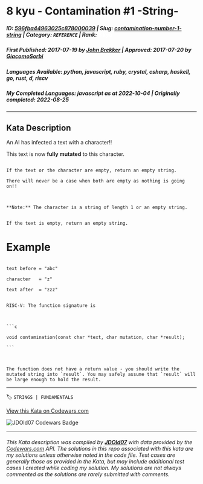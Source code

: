 # 8 kyu - Contamination #1 -String-

##### **ID**: [596fba44963025c878000039](https://www.codewars.com/kata/596fba44963025c878000039) | **Slug**: [contamination-number-1-string](https://www.codewars.com/kata/596fba44963025c878000039) | **Category**: `REFERENCE` | **Rank**: <span style="color:white">8 kyu</span>

##### **First Published**: 2017-07-19 ***by*** [John Brekker](https://www.codewars.com/users/John%20Brekker) | **Approved**: 2017-07-20 ***by*** [GiacomoSorbi](https://www.codewars.com/users/GiacomoSorbi)

##### **Languages Available**: python, javascript, ruby, crystal, csharp, haskell, go, rust, d, riscv

##### **My Completed Languages**: javascript ***as at*** 2022-10-04 | **Originally completed**: 2022-08-25

---

## Kata Description


An AI has infected a text with a character!! 



This text is now **fully mutated** to this character.



~~~if-not:riscv

If the text or the character are empty, return an empty string.  

There will never be a case when both are empty as nothing is going on!!



**Note:** The character is a string of length 1 or an empty string.

~~~



~~~if:riscv

If the text is empty, return an empty string.

~~~



# Example



```

text before = "abc"

character   = "z"

text after  = "zzz"

```



~~~if:riscv

RISC-V: The function signature is



```c

void contamination(const char *text, char mutation, char *result);

```



The function does not have a return value - you should write the mutated string into `result`. You may safely assume that `result` will be large enough to hold the result.

~~~

---


🏷 `STRINGS | FUNDAMENTALS`


[View this Kata on Codewars.com](https://www.codewars.com/kata/596fba44963025c878000039)

![](https://www.codewars.com/users/jdold07/badges/large "JDOld07 Codewars Badge")

---

###### *This Kata description was compiled by [**JDOld07**](https://tpstech.dev) with data provided by the [Codewars.com](https://www.codewars.com) API.  The solutions in this repo associated with this kata are my solutions unless otherwise noted in the code file.  Test cases are generally those as provided in the Kata, but may include additional test cases I created while coding my solution.  My solutions are not always commented as the solutions are rarely submitted with comments.*
